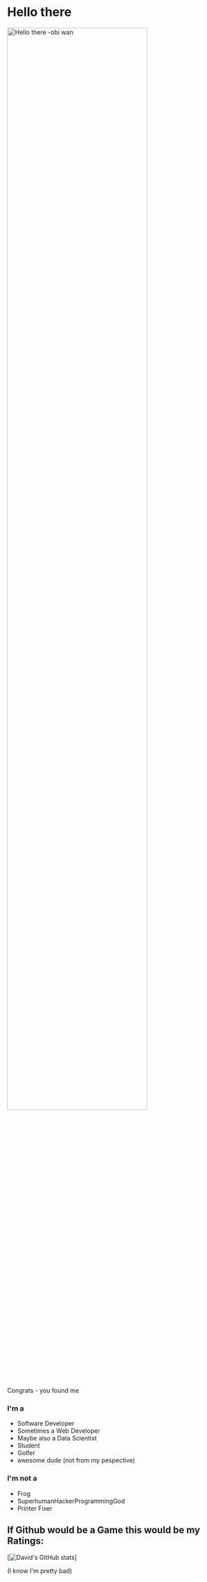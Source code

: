 <!---
codingmiracle/codingmiracle is a ✨ special ✨ repository because its `README.md` (this file) appears on your GitHub profile.
You can click the Preview link to take a look at your changes.
--->
# Hello there #

<img src="https://tenor.com/view/obiwan-hellothere-gif-7897520" alt="Hello there -obi wan" height="auto" width="80%"/>

Congrats - you found me

### I'm a ###
- Software Developer
- Sometimes a Web Developer
- Maybe also a Data Scientist
- Student
- Golfer
- awesome dude  (not from my pespective)

### I'm not a ###
- Frog
- SuperhumanHackerProgrammingGod
- Printer Fixer


## If Github would be a Game this would be my Ratings: ##

[![David's GitHub stats](https://github-readme-stats.vercel.app/api?username=codingmiracle&show_icons=true&theme=cobalt)]

(I know I'm pretty bad)
